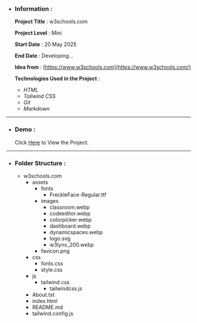 - ### Information :

  **Project Title** : w3schools.com

  **Project Level** : Mini

  **Start Date** : 20 May 2025

  **End Date** : Developing...

  **Idea from** : [https://www.w3schools.com](https://www.w3schools.com/)

  **Technologies Used in the Project** :

  - _HTML_
  - _Tailwind CSS_
  - _Git_
  - _Markdown_

---

- ### Demo :

  Click [Here](https://hojjatgholamzadeh1997.github.io/w3schools.com/) to View the Project.

---

- ### Folder Structure :

  - w3schools.com
    - assets
      - fonts
        - FreckleFace-Regular.ttf
      - images
        - classroom.webp
        - codeeditor.webp
        - colorpicker.webp
        - dashboard.webp
        - dynamicspaces.webp
        - logo.svg
        - w3lynx_200.webp
      - favicon.png
    - css
      - fonts.css
      - style.css
    - js
      - tailwind css
        - tailwindcss.js
    - About.txt
    - index.html
    - README.md
    - tailwind.config.js
